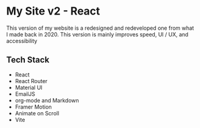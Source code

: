 

# My Site v2 - React

This version of my website is a redesigned and redeveloped one from what I made
back in 2020. This version is mainly improves speed, UI / UX, and accessibility


## Tech Stack

-   React
-   React Router
-   Material UI
-   EmailJS
-   org-mode and Markdown
-   Framer Motion
-   Animate on Scroll
-   Vite

